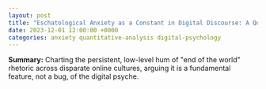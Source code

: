 ```yaml
---
layout: post
title: "Eschatological Anxiety as a Constant in Digital Discourse: A Quantitative Analysis"
date: 2023-12-01 12:00:00 +0000
categories: anxiety quantitative-analysis digital-psychology
---
```


**Summary:** Charting the persistent, low-level hum of "end of the world" rhetoric across disparate online cultures, arguing it is a fundamental feature, not a bug, of the digital psyche.